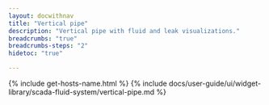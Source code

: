 ```yaml
---
layout: docwithnav
title: "Vertical pipe"
description: "Vertical pipe with fluid and leak visualizations."
breadcrumbs: "true"
breadcrumbs-steps: "2"
hidetoc: "true"

---
```

{% include get-hosts-name.html %}
{% include docs/user-guide/ui/widget-library/scada-fluid-system/vertical-pipe.md %}

